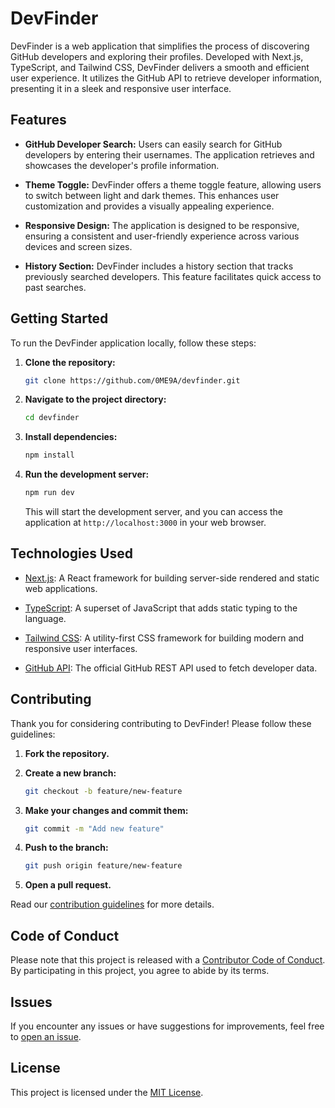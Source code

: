 # DevFinder

DevFinder is a web application that simplifies the process of discovering GitHub developers and exploring their profiles. Developed with Next.js, TypeScript, and Tailwind CSS, DevFinder delivers a smooth and efficient user experience. It utilizes the GitHub API to retrieve developer information, presenting it in a sleek and responsive user interface.

## Features

- **GitHub Developer Search:** Users can easily search for GitHub developers by entering their usernames. The application retrieves and showcases the developer's profile information.

- **Theme Toggle:** DevFinder offers a theme toggle feature, allowing users to switch between light and dark themes. This enhances user customization and provides a visually appealing experience.

- **Responsive Design:** The application is designed to be responsive, ensuring a consistent and user-friendly experience across various devices and screen sizes.

- **History Section:** DevFinder includes a history section that tracks previously searched developers. This feature facilitates quick access to past searches.

## Getting Started

To run the DevFinder application locally, follow these steps:

1. **Clone the repository:**

   ```bash
   git clone https://github.com/0ME9A/devfinder.git
   ```

2. **Navigate to the project directory:**

   ```bash
   cd devfinder
   ```

3. **Install dependencies:**

   ```bash
   npm install
   ```

4. **Run the development server:**

   ```bash
   npm run dev
   ```

   This will start the development server, and you can access the application at `http://localhost:3000` in your web browser.

## Technologies Used

- [Next.js](https://nextjs.org/): A React framework for building server-side rendered and static web applications.

- [TypeScript](https://www.typescriptlang.org/): A superset of JavaScript that adds static typing to the language.

- [Tailwind CSS](https://tailwindcss.com/): A utility-first CSS framework for building modern and responsive user interfaces.

- [GitHub API](https://developer.github.com/v3/): The official GitHub REST API used to fetch developer data.

## Contributing

Thank you for considering contributing to DevFinder! Please follow these guidelines:

1. **Fork the repository.**

2. **Create a new branch:**

   ```bash
   git checkout -b feature/new-feature
   ```

3. **Make your changes and commit them:**

   ```bash
   git commit -m "Add new feature"
   ```

4. **Push to the branch:**

   ```bash
   git push origin feature/new-feature
   ```

5. **Open a pull request.**

Read our [contribution guidelines](CONTRIBUTING.md) for more details.

## Code of Conduct

Please note that this project is released with a [Contributor Code of Conduct](CODE_OF_CONDUCT.md). By participating in this project, you agree to abide by its terms.

## Issues

If you encounter any issues or have suggestions for improvements, feel free to [open an issue](https://github.com/your-username/devfinder/issues).

## License

This project is licensed under the [MIT License](LICENSE).
